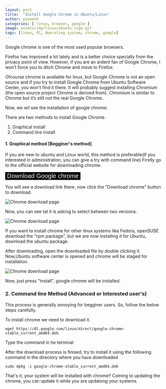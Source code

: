 ```yaml
---
layout: post
title:  "Install Google Chrome in Ubuntu/Linux"
author: puneeth
categories: [ linux, browser, google ]
image: assets/img/linux/ubuntu-logo.gif
tags: [linux, PC, Operating system, chrome, google]
---
```


Google chrome is one of the most used popular browsers.

Firefox has improved a lot lately and is a better choice specially from the privacy point of view. However, if you are an ardent fan of Google Chrome, I won’t force you to ditch Chrome and move to Firefox.

Ofcourse chrome is available for linux, but Google Chrome is not an open source and if you try to install Google Chrome from Ubuntu Software Center, you won’t find it there. It will probably suggest installing Chromium (the open source project Chrome is derived from). Chromium is similar to Chrome but it’s still not the real Google Chrome.. 

Now, we wil see the installation of google chrome.

There are two methods to install Google Chrome.
1. Graphical install
2. Command line install

#### 1. Graphical method [Begginer's method]

If you are new to ubuntu and Linux world, this method is preferable(If you interested in administration, you can give a try with command line)
Firstly go to the official website for downloading chrome.

<a href="https://www.google.com/chrome/" target="_blank"><button style="cursor: pointer; color: whitesmoke; background-color: black; display: inline-block;text-decoration: none; border: none; max-width: 100%; font-size:20px">Download Google chrome
</button></a>

You will see a download link there, now click the "Download chrome" button to download.

<img src="{{ site.baseurl }}/assets/img/linux/chrome-download.png" alt="Chrome download page" style="max-width: 100%; border:0;"/> 

Now, you can see tat it is asking to select between two versions.

<img src="{{ site.baseurl }}/assets/img/linux/chrome-select.png" alt="Chrome download page" style="max-width: 100%; border:0;"/> 

If you want to install chrome for other linux systems like Fedora, openSUSE download the "rpm package", but we are now installing it for Ubuntu, download the ubuntu package.

After downloading, open the downloaded file by double clicking it. Now,Ubuntu software center is opened and chrome will be staged for installation. 

<img src="{{ site.baseurl }}/assets/img/linux/chrome-install.png" alt="Chrome download page" style="max-width: 100%; border:0;"/> 

Now, just press "install", google chrome will be installed.

### 2. Command line Method (Advanced or Interested user's)

This process is generally annoying for begginer users. So, follow the below steps carefully.

To install chrome we need to download it.
```
wget https://dl.google.com/linux/direct/google-chrome-stable_current_amd64.deb
```
Type the command in he terminal

After the download process is finised, try to install it using the following command in the directory where you have downloaded

```
sudo dpkg -i google-chrome-stable_current_amd64.deb
```

That's it, your system will be installed with chrome!!
Coming to updating the chrome, you can update it while you are updatong your systems.
